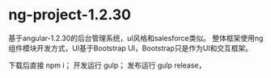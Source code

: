 # ng-project-1.2.30
基于angular-1.2.30的后台管理系统，ul风格和salesforce类似。
整体框架使用ng组件模块开发方式，UI基于Bootstrap UI，Bootstrap只是作为UI和交互框架。

下载后直接 npm i；
开发运行 gulp；
发布运行 gulp release，

